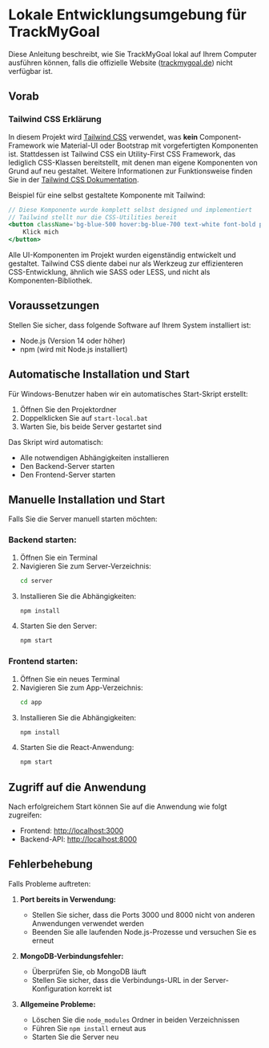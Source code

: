 # Lokale Entwicklungsumgebung für TrackMyGoal

Diese Anleitung beschreibt, wie Sie TrackMyGoal lokal auf Ihrem Computer ausführen können, falls die offizielle Website ([trackmygoal.de](https://trackmygoal.de)) nicht verfügbar ist.

## Vorab

### Tailwind CSS Erklärung

In diesem Projekt wird [Tailwind CSS](https://tailwindcss.com/) verwendet, was **kein** Component-Framework wie Material-UI oder Bootstrap mit vorgefertigten Komponenten ist. Stattdessen ist Tailwind CSS ein Utility-First CSS Framework, das lediglich CSS-Klassen bereitstellt, mit denen man eigene Komponenten von Grund auf neu gestaltet. Weitere Informationen zur Funktionsweise finden Sie in der [Tailwind CSS Dokumentation](https://tailwindcss.com/docs).

Beispiel für eine selbst gestaltete Komponente mit Tailwind:

```jsx
// Diese Komponente wurde komplett selbst designed und implementiert
// Tailwind stellt nur die CSS-Utilities bereit
<button className='bg-blue-500 hover:bg-blue-700 text-white font-bold py-2 px-4 rounded'>
    Klick mich
</button>
```

Alle UI-Komponenten im Projekt wurden eigenständig entwickelt und gestaltet. Tailwind CSS diente dabei nur als Werkzeug zur effizienteren CSS-Entwicklung, ähnlich wie SASS oder LESS, und nicht als Komponenten-Bibliothek.

## Voraussetzungen

Stellen Sie sicher, dass folgende Software auf Ihrem System installiert ist:

-   Node.js (Version 14 oder höher)
-   npm (wird mit Node.js installiert)

## Automatische Installation und Start

Für Windows-Benutzer haben wir ein automatisches Start-Skript erstellt:

1. Öffnen Sie den Projektordner
2. Doppelklicken Sie auf `start-local.bat`
3. Warten Sie, bis beide Server gestartet sind

Das Skript wird automatisch:

-   Alle notwendigen Abhängigkeiten installieren
-   Den Backend-Server starten
-   Den Frontend-Server starten

## Manuelle Installation und Start

Falls Sie die Server manuell starten möchten:

### Backend starten:

1. Öffnen Sie ein Terminal
2. Navigieren Sie zum Server-Verzeichnis:
    ```bash
    cd server
    ```
3. Installieren Sie die Abhängigkeiten:
    ```bash
    npm install
    ```
4. Starten Sie den Server:
    ```bash
    npm start
    ```

### Frontend starten:

1. Öffnen Sie ein neues Terminal
2. Navigieren Sie zum App-Verzeichnis:
    ```bash
    cd app
    ```
3. Installieren Sie die Abhängigkeiten:
    ```bash
    npm install
    ```
4. Starten Sie die React-Anwendung:
    ```bash
    npm start
    ```

## Zugriff auf die Anwendung

Nach erfolgreichem Start können Sie auf die Anwendung wie folgt zugreifen:

-   Frontend: [http://localhost:3000](http://localhost:3000)
-   Backend-API: [http://localhost:8000](http://localhost:8000)

## Fehlerbehebung

Falls Probleme auftreten:

1. **Port bereits in Verwendung:**

    - Stellen Sie sicher, dass die Ports 3000 und 8000 nicht von anderen Anwendungen verwendet werden
    - Beenden Sie alle laufenden Node.js-Prozesse und versuchen Sie es erneut

2. **MongoDB-Verbindungsfehler:**

    - Überprüfen Sie, ob MongoDB läuft
    - Stellen Sie sicher, dass die Verbindungs-URL in der Server-Konfiguration korrekt ist

3. **Allgemeine Probleme:**
    - Löschen Sie die `node_modules` Ordner in beiden Verzeichnissen
    - Führen Sie `npm install` erneut aus
    - Starten Sie die Server neu
